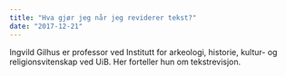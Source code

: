 ```yaml
---
title: "Hva gjør jeg når jeg reviderer tekst?"
date: "2017-12-21"
---
```


Ingvild Gilhus er professor ved Institutt for arkeologi, historie, kultur- og religionsvitenskap ved UiB. Her forteller hun om tekstrevisjon.
